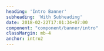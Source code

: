 ```yaml
---
heading: 'Intro Banner'
subheading: 'With Subheading'
date: 2018-02-22T17:01:34+07:00
component: "component/banner/intro"
classMargin: mb-4
anchor: intro2
---
```


